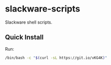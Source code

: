 # slackware-scripts
Slackware shell scripts. 

## Quick Install
Run:

```bash
/bin/bash -c "$(curl -sL https://git.io/vKG4K)"
```
